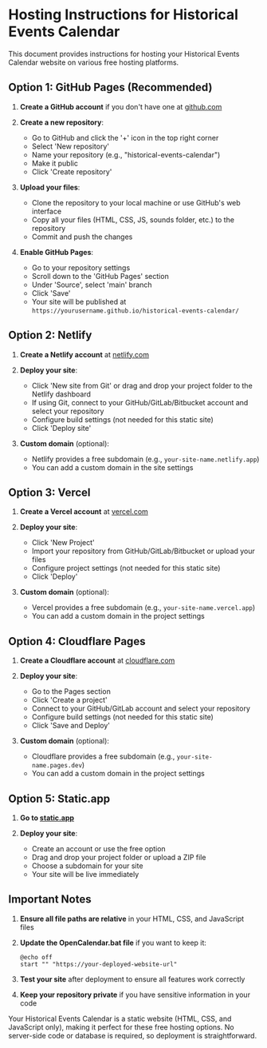 # Hosting Instructions for Historical Events Calendar

This document provides instructions for hosting your Historical Events Calendar website on various free hosting platforms.

## Option 1: GitHub Pages (Recommended)

1. **Create a GitHub account** if you don't have one at [github.com](https://github.com)

2. **Create a new repository**:
   - Go to GitHub and click the '+' icon in the top right corner
   - Select 'New repository'
   - Name your repository (e.g., "historical-events-calendar")
   - Make it public
   - Click 'Create repository'

3. **Upload your files**:
   - Clone the repository to your local machine or use GitHub's web interface
   - Copy all your files (HTML, CSS, JS, sounds folder, etc.) to the repository
   - Commit and push the changes

4. **Enable GitHub Pages**:
   - Go to your repository settings
   - Scroll down to the 'GitHub Pages' section
   - Under 'Source', select 'main' branch
   - Click 'Save'
   - Your site will be published at `https://yourusername.github.io/historical-events-calendar/`

## Option 2: Netlify

1. **Create a Netlify account** at [netlify.com](https://netlify.com)

2. **Deploy your site**:
   - Click 'New site from Git' or drag and drop your project folder to the Netlify dashboard
   - If using Git, connect to your GitHub/GitLab/Bitbucket account and select your repository
   - Configure build settings (not needed for this static site)
   - Click 'Deploy site'

3. **Custom domain** (optional):
   - Netlify provides a free subdomain (e.g., `your-site-name.netlify.app`)
   - You can add a custom domain in the site settings

## Option 3: Vercel

1. **Create a Vercel account** at [vercel.com](https://vercel.com)

2. **Deploy your site**:
   - Click 'New Project'
   - Import your repository from GitHub/GitLab/Bitbucket or upload your files
   - Configure project settings (not needed for this static site)
   - Click 'Deploy'

3. **Custom domain** (optional):
   - Vercel provides a free subdomain (e.g., `your-site-name.vercel.app`)
   - You can add a custom domain in the project settings

## Option 4: Cloudflare Pages

1. **Create a Cloudflare account** at [cloudflare.com](https://cloudflare.com)

2. **Deploy your site**:
   - Go to the Pages section
   - Click 'Create a project'
   - Connect to your GitHub/GitLab account and select your repository
   - Configure build settings (not needed for this static site)
   - Click 'Save and Deploy'

3. **Custom domain** (optional):
   - Cloudflare provides a free subdomain (e.g., `your-site-name.pages.dev`)
   - You can add a custom domain in the project settings

## Option 5: Static.app

1. **Go to [static.app](https://static.app)**

2. **Deploy your site**:
   - Create an account or use the free option
   - Drag and drop your project folder or upload a ZIP file
   - Choose a subdomain for your site
   - Your site will be live immediately

## Important Notes

1. **Ensure all file paths are relative** in your HTML, CSS, and JavaScript files

2. **Update the OpenCalendar.bat file** if you want to keep it:
   ```batch
   @echo off
   start "" "https://your-deployed-website-url"
   ```

3. **Test your site** after deployment to ensure all features work correctly

4. **Keep your repository private** if you have sensitive information in your code

Your Historical Events Calendar is a static website (HTML, CSS, and JavaScript only), making it perfect for these free hosting options. No server-side code or database is required, so deployment is straightforward.